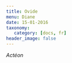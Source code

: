 ```yaml
---
title: Ovide 
menu: Diane
date: 15-01-2016
taxonomy:
   category: [docs, fr]
header_image: false
---
```



*Actéon*